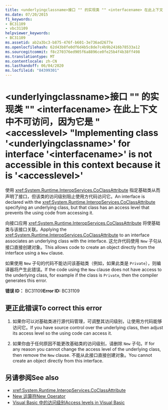 ```yaml
---
title: <underlyingclassname>接口 "" 的实现类 "" <interfacename> 在此上下文中不可访问，因为它是 " <accesslevel> "
ms.date: 07/20/2015
f1_keywords:
- BC31109
- vbc31109
helpviewer_keywords:
- BC31109
ms.assetid: ab2a3bc3-b875-476f-b601-3e736ad2677e
ms.openlocfilehash: 62d43b8fe0df6d4b5c8de7c4b9b2416b78533a12
ms.sourcegitcommit: f8c270376ed905f6a8896ce0fe25b4f4b38ff498
ms.translationtype: MT
ms.contentlocale: zh-CN
ms.lasthandoff: 06/04/2020
ms.locfileid: "84399301"
---
```

# <a name="implementing-class-underlyingclassname-for-interface-interfacename-is-not-accessible-in-this-context-because-it-is-accesslevel"></a><span data-ttu-id="a9151-102">\<underlyingclassname>接口 "" 的实现类 "" \<interfacename> 在此上下文中不可访问，因为它是 " \<accesslevel> "</span><span class="sxs-lookup"><span data-stu-id="a9151-102">Implementing class '\<underlyingclassname>' for interface '\<interfacename>' is not accessible in this context because it is '\<accesslevel>'</span></span>
<span data-ttu-id="a9151-103">使用 <xref:System.Runtime.InteropServices.CoClassAttribute> 指定基础类从而声明了接口，但该类的访问级别阻止使用方代码访问它。</span><span class="sxs-lookup"><span data-stu-id="a9151-103">An interface is declared with the <xref:System.Runtime.InteropServices.CoClassAttribute> specifying an underlying class, but that class has an access level that prevents the using code from accessing it.</span></span>  
  
 <span data-ttu-id="a9151-104">向接口应用 <xref:System.Runtime.InteropServices.CoClassAttribute> 将使基础类与该接口关联。</span><span class="sxs-lookup"><span data-stu-id="a9151-104">Applying the <xref:System.Runtime.InteropServices.CoClassAttribute> to an interface associates an underlying class with the interface.</span></span> <span data-ttu-id="a9151-105">这允许代码使用 `New` 子句从接口直接创建对象。</span><span class="sxs-lookup"><span data-stu-id="a9151-105">This allows code to create an object directly from the interface using a `New` clause.</span></span>  
  
 <span data-ttu-id="a9151-106">如果使用 `New` 子句的代码不能访问该基础类（例如，如果此类是 `Private`），则编译器将产生此错误。</span><span class="sxs-lookup"><span data-stu-id="a9151-106">If the code using the `New` clause does not have access to the underlying class, for example if the class is `Private`, then the compiler generates this error.</span></span>  
  
 <span data-ttu-id="a9151-107">**错误 ID：** BC31109</span><span class="sxs-lookup"><span data-stu-id="a9151-107">**Error ID:** BC31109</span></span>  
  
## <a name="to-correct-this-error"></a><span data-ttu-id="a9151-108">更正此错误</span><span class="sxs-lookup"><span data-stu-id="a9151-108">To correct this error</span></span>  
  
1. <span data-ttu-id="a9151-109">如果你可以对基础类进行源代码管理，可调整其访问级别，让使用方代码能够访问它。</span><span class="sxs-lookup"><span data-stu-id="a9151-109">If you have source control over the underlying class, then adjust its access level so the using code can access it.</span></span>  
  
2. <span data-ttu-id="a9151-110">如果你由于任何原因不能更改基础类的访问级别，请删除 `New` 子句。</span><span class="sxs-lookup"><span data-stu-id="a9151-110">If for any reason you cannot change the access level of the underlying class, then remove the `New` clause.</span></span> <span data-ttu-id="a9151-111">不能从此接口直接创建对象。</span><span class="sxs-lookup"><span data-stu-id="a9151-111">You cannot create an object directly from this interface.</span></span>  
  
## <a name="see-also"></a><span data-ttu-id="a9151-112">另请参阅</span><span class="sxs-lookup"><span data-stu-id="a9151-112">See also</span></span>

- <xref:System.Runtime.InteropServices.CoClassAttribute>
- [<span data-ttu-id="a9151-113">New 运算符</span><span class="sxs-lookup"><span data-stu-id="a9151-113">New Operator</span></span>](../language-reference/operators/new-operator.md)
- [<span data-ttu-id="a9151-114">Visual Basic 中的访问级别</span><span class="sxs-lookup"><span data-stu-id="a9151-114">Access levels in Visual Basic</span></span>](../programming-guide/language-features/declared-elements/access-levels.md)
